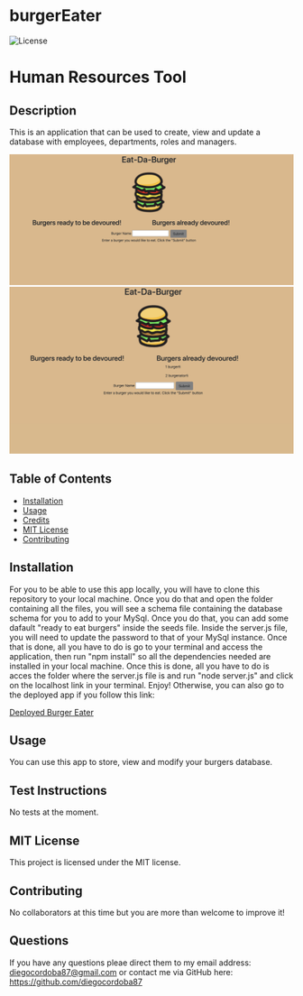 # burgerEater

![License](https://img.shields.io/badge/License-MIT-red)

# Human Resources Tool


## Description
This is an application that can be used to create, view and update a database with employees, departments, roles and managers.

![burgerEater Main](public/assets/img/burgerEaterMain.png)
![View Employee By Manager](public/assets/img/burgerEaterTested.png)



## Table of Contents 
* [Installation](#installation)
* [Usage](#usage)
* [Credits](#credits)
* [MIT License](#MIT-License)
* [Contributing](#Contributing)


## Installation
For you to be able to use this app locally, you will have to clone this repository to your local machine.  Once you do that and open the folder containing all the files, you will see a schema file containing the database schema for you to add to your MySql. Once you do that, you can add some dafault "ready to eat burgers" inside the seeds file. Inside the server.js file, you will need to update the password to that of your MySql instance. Once that is done, all you have to do is go to your terminal and access the application, then run "npm install" so all the dependencies needed are installed in your local machine. Once this is done, all you have to do is acces the folder where the server.js file is and run "node server.js" and click on the localhost link in your terminal. Enjoy!
Otherwise, you can also go to the deployed app if you follow this link:

[Deployed Burger Eater](https://intelligent-monsieur-61037.herokuapp.com/)



## Usage 
You can use this app to store, view and modify your burgers database.


## Test Instructions

No tests at the moment.


## MIT License

This project is licensed under the MIT license.


## Contributing

No collaborators at this time but you are more than welcome to improve it!

## Questions

If you have any questions pleae direct them to my email address: diegocordoba87@gmail.com or contact me via GitHub here: 
https://github.com/diegocordoba87
 

